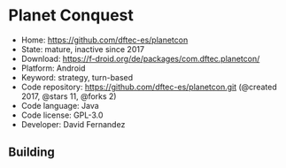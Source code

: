 # Planet Conquest

- Home: https://github.com/dftec-es/planetcon
- State: mature, inactive since 2017
- Download: https://f-droid.org/de/packages/com.dftec.planetcon/
- Platform: Android
- Keyword: strategy, turn-based
- Code repository: https://github.com/dftec-es/planetcon.git (@created 2017, @stars 11, @forks 2)
- Code language: Java
- Code license: GPL-3.0
- Developer: David Fernandez

## Building
